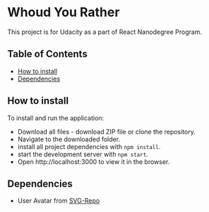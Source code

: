 # Whoud You Rather
This project is for Udacity as a part of React Nanodegree Program.

## Table of Contents
* [How to install](#how-to-install)
* [Dependencies](#Dependencies)

## How to install

To install and run the application:

* Download all files - download ZIP file or clone the repository.
* Navigate to the downloaded folder.
* install all project dependencies with `npm install`.
* start the development server with `npm start`.
* Open http://localhost:3000 to view it in the browser.

## Dependencies

- User Avatar from [SVG-Repo](https://www.svgrepo.com/)
